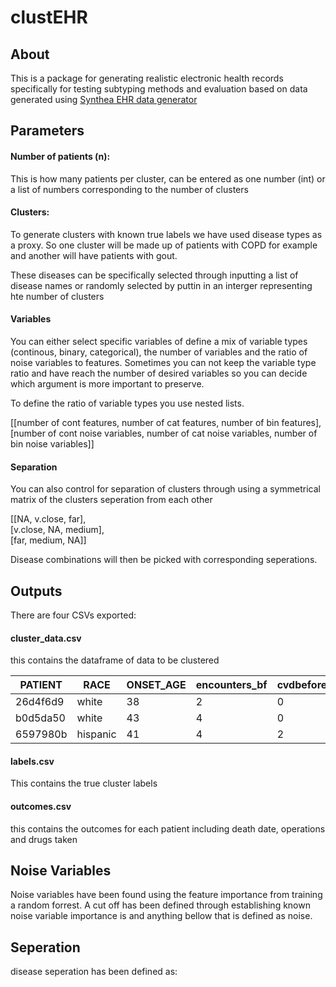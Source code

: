 # clustEHR

## About 
This is a package for generating realistic electronic health records specifically for 
testing subtyping methods and evaluation based on data generated using [Synthea EHR 
data generator](https://github.com/synthetichealth/synthea)
## Parameters
#### Number of patients (n): 
This is how many patients per cluster, can be entered as one number (int) or 
a list of numbers corresponding to the number of clusters
#### Clusters: 
To generate clusters with known true labels we have used disease types as a proxy. 
So one cluster will be made up of patients with COPD for example and another will 
have patients with gout. 

These diseases can be specifically selected through inputting a list of disease 
names or randomly selected by puttin in an interger representing hte number of 
clusters 
#### Variables 
You can either select specific variables of define a mix of variable types 
(continous, binary, categorical), the number of variables and the ratio of 
noise variables to features. Sometimes you can not keep the variable type ratio
and have reach the number of desired variables so you can decide which argument 
is more important to preserve.

To define the ratio of variable types you use nested lists. 

\[\[number of cont features, number of cat features, number of bin features],
\[number of cont noise variables, number of cat noise variables, number of bin noise variables]]

#### Separation 
You can also control for separation of clusters through using a symmetrical matrix 
of the clusters seperation from each other

\[\[NA, v.close, far],\
\[v.close, NA, medium],\
\[far, medium, NA]]

Disease combinations will then be picked with corresponding seperations. 

## Outputs
There are four CSVs exported: 
#### cluster_data.csv
this contains the dataframe of data to be clustered 

|PATIENT   |RACE |ONSET_AGE|encounters_bf|cvdbefore|
|---|---|---|---|---|
|26d4f6d9|white|38|2|0|
|b0d5da50|white|43|4|0|
|6597980b|hispanic|41|4|2|

#### labels.csv
This contains the true cluster labels 

#### outcomes.csv 
this contains the outcomes for each patient including death date, operations
and drugs taken 

## Noise Variables
Noise variables have been found using the feature importance from training a 
random forrest. A cut off has been defined through establishing known noise
variable importance is and anything bellow that is defined as noise. 

## Seperation 
disease seperation has been defined as: 


